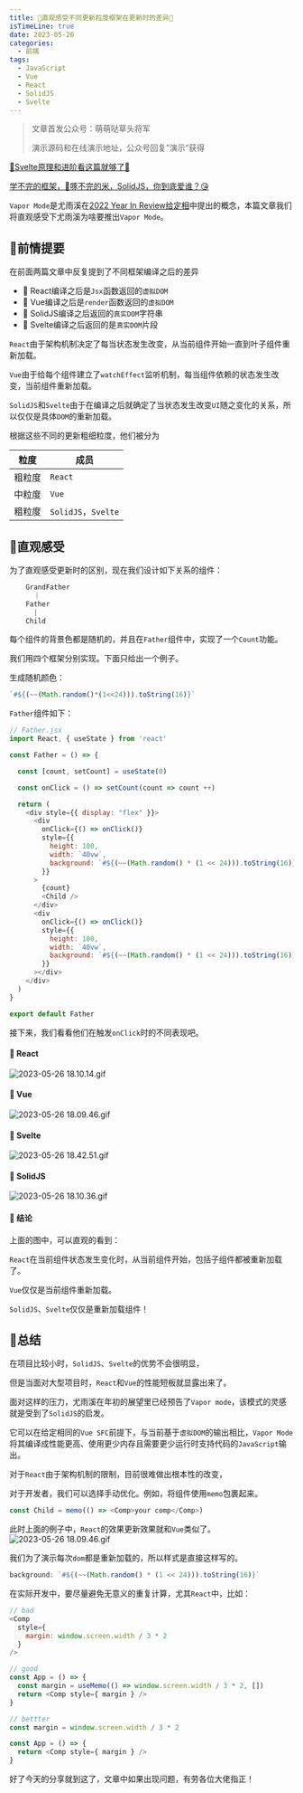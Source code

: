 ```yaml
---
title: 🎉直观感受不同更新粒度框架在更新时的差异🎉
isTimeLine: true
date: 2023-05-26
categories:
  - 前端
tags:
  - JavaScript
  - Vue
  - React
  - SolidJS
  - Svelte
---
```


> 文章首发公众号：萌萌哒草头将军
>
> 演示源码和在线演示地址，公众号回复”演示“获得

[🚀Svelte原理和进阶看这篇就够了🚀](https://juejin.cn/post/7235628080219078693)

[学不完的框架，🐔啄不完的米，SolidJS，你到底爱谁？😘](https://juejin.cn/post/7236719086049837093)

`Vapor Mode`是尤雨溪在[2022 Year In Review给定相](https://blog.vuejs.org/posts/2022-year-in-review)中提出的概念，本篇文章我们将直观感受下尤雨溪为啥要推出`Vapor Mode`。

## 💎前情提要

在前面两篇文章中反复提到了不同框架编译之后的差异

*   🚀 React编译之后是`Jsx`函数返回的`虚拟DOM`
*   🚀 Vue编译之后是`render`函数返回的`虚拟DOM`
*   🚀 SolidJS编译之后返回的`真实DOM`字符串
*   🚀 Svelte编译之后返回的是`真实DOM`片段

`React`由于架构机制决定了每当状态发生改变，从当前组件开始一直到叶子组件重新加载。

`Vue`由于给每个组件建立了`watchEffect`监听机制，每当组件依赖的状态发生改变，当前组件重新加载。

`SolidJS`和`Svelte`由于在编译之后就确定了当状态发生改变`UI`随之变化的关系，所以仅仅是具体`DOM`的重新加载。

根据这些不同的更新粗细粒度，他们被分为

| 粒度  | 成员                 |
| --- | ------------------ |
| 粗粒度 | `React`            |
| 中粒度 | `Vue`              |
| 粗粒度 | `SolidJS`，`Svelte` |

## 💎直观感受

为了直观感受更新时的区别，现在我们设计如下关系的组件：

```js
    GrandFather
      ｜   
    Father
      |
    Child
```

每个组件的背景色都是随机的，并且在`Father`组件中，实现了一个`Count`功能。

我们用四个框架分别实现。下面只给出一个例子。

生成随机颜色：

```js
`#${(~~(Math.random()*(1<<24))).toString(16)}`
```

`Father`组件如下：

```js
// Father.jsx
import React, { useState } from 'react'

const Father = () => {

  const [count, setCount] = useState(0)

  const onClick = () => setCount(count => count ++)

  return (
    <div style={{ display: "flex" }}>
      <div
        onClick={() => onClick()}
        style={{
          height: 100,
          width: `40vw`,
          background: `#${(~~(Math.random() * (1 << 24))).toString(16)}`,
        }}
      >
        {count}
        <Child />
      </div>
      <div
        onClick={() => onClick()}
        style={{
          height: 100,
          width: `40vw`,
          background: `#${(~~(Math.random() * (1 << 24))).toString(16)}`,
        }}
      ></div>
    </div>
  )
}

export default Father
```

接下来，我们看看他们在触发`onClick`时的不同表现吧。

#### 🚀 React

![2023-05-26 18.10.14.gif](https://p1-juejin.byteimg.com/tos-cn-i-k3u1fbpfcp/bdd3b3a8f6e84523ba0d20d1f93e1b28~tplv-k3u1fbpfcp-watermark.image?)

#### 🚀 Vue

![2023-05-26 18.09.46.gif](https://p1-juejin.byteimg.com/tos-cn-i-k3u1fbpfcp/92465e609eb546cba147c1a2f5c84922~tplv-k3u1fbpfcp-watermark.image?)

#### 🚀 Svelte

![2023-05-26 18.42.51.gif](https://p1-juejin.byteimg.com/tos-cn-i-k3u1fbpfcp/6e6391479f814560b9fca3d7e5c55b70~tplv-k3u1fbpfcp-watermark.image?)

#### 🚀 SolidJS

![2023-05-26 18.10.36.gif](https://p3-juejin.byteimg.com/tos-cn-i-k3u1fbpfcp/aad74cdd8ff7483ba42ee30302f72da9~tplv-k3u1fbpfcp-watermark.image?)

#### 🚀 结论

上面的图中，可以直观的看到：

`React`在当前组件状态发生变化时，从当前组件开始，包括子组件都被重新加载了。

`Vue`仅仅是当前组件重新加载。

`SolidJS`、`Svelte`仅仅是重新加载组件！

## 💎总结

在项目比较小时，`SolidJS`、`Svelte`的优势不会很明显，

但是当面对大型项目时，`React`和`Vue`的性能短板就显露出来了。

面对这样的压力，尤雨溪在年初的展望里已经预告了`Vapor mode`，该模式的灵感就是受到了`SolidJS`的启发。

它可以在给定相同的`Vue SFC`前提下，与当前基于`虚拟DOM`的输出相比，`Vapor Mode`将其编译成性能更高、使用更少内存且需要更少运行时支持代码的`JavaScript`输出。

对于`React`由于架构机制的限制，目前很难做出根本性的改变，

对于开发者，我们可以选择手动优化。例如，将组件使用`memo`包裹起来。

```js
const Child = memo(() => <Comp>your comp</Comp>)
```

此时上面的例子中，`React`的效果更新效果就和`Vue`类似了。
![2023-05-26 18.09.46.gif](https://p1-juejin.byteimg.com/tos-cn-i-k3u1fbpfcp/92465e609eb546cba147c1a2f5c84922~tplv-k3u1fbpfcp-watermark.image?)

我们为了演示每次`dom`都是重新加载的，所以样式是直接这样写的。

```js
background: `#${(~~(Math.random() * (1 << 24))).toString(16)}`
```

在实际开发中，要尽量避免无意义的重复计算，尤其`React`中，比如：

```js
// bad
<Comp
  style={
    margin: window.screen.width / 3 * 2
  }
/>

```

```js
// good
const App = () => {
  const margin = useMemo(() => window.screen.width / 3 * 2, [])
  return <Comp style={ margin } />
}

// bettter
const margin = window.screen.width / 3 * 2

const App = () => {
  return <Comp style={ margin } />
}
```

好了今天的分享就到这了，文章中如果出现问题，有劳各位大佬指正！
